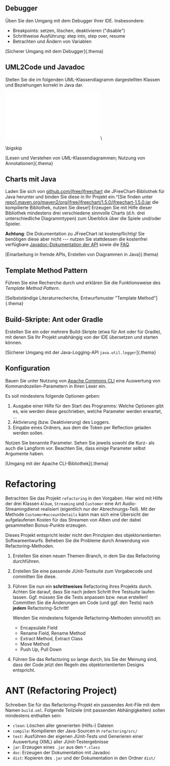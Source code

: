 ## Debugger

Üben Sie den Umgang mit dem Debugger Ihrer IDE. Insbesondere:

*   Breakpoints: setzen, löschen, deaktivieren ("disable")
*   Schrittweise Ausführung: step into, step over, resume
*   Betrachten und Ändern von Variablen

[Sicherer Umgang mit dem Debugger]{.thema}


## UML2Code und Javadoc

Stellen Sie die im folgenden UML-Klassendiagramm dargestellten Klassen und
Beziehungen korrekt in Java dar.

![Abrechnung](figs/abrechnung.pdf)\

\bigskip

[Lesen und Verstehen von UML-Klassendiagrammen; Nutzung von Annotationen]{.thema}


## Charts mit Java

<!-- TODO: Prüfen, ob man den Code einfach so einbinden kann oder ob es Abhängigkeiten gibt, ggf. als JAR bereitstellen! -->
<!-- TODO: URLs entsprechend anpassen -->

Laden Sie sich von [github.com/jfree/jfreechart](https://github.com/jfree/jfreechart)
die JFreeChart-Bibliothek für Java herunter und binden Sie diese in Ihr Projekt
ein.^[Sie finden unter [repo1.maven.org/maven2/org/jfree/jfreechart/1.5.0/jfreechart-1.5.0.jar](https://repo1.maven.org/maven2/org/jfree/jfreechart/1.5.0/jfreechart-1.5.0.jar) die kompilierte Bibliothek, nutzen Sie diese!]
Erzeugen Sie mit Hilfe dieser Bibliothek mindestens drei verschiedene sinnvolle
Charts (d.h. drei unterschiedliche Diagrammtypen) zum Überblick über die Spiele
und/oder Spieler.


**Achtung**: Die Dokumentation zu JFreeChart ist kostenpflichtig! Sie benötigen
diese aber nicht --- nutzen Sie stattdessen die kostenfrei verfügbare
[Javadoc-Dokumentation der API](http://www.jfree.org/jfreechart/api/javadoc/index.html) sowie
die [FAQ](http://www.jfree.org/jfreechart/faq.html).

<!-- XXX
[Erzeugen Sie sich mit den statischen Methoden von `ChartFactory` ein neues
 `JFreeChart`-Objekt und stecken dieses in ein `ChartPanel`, um das Diagramm
 anzuzeigen.]{.hinweis}
Alternativ geht können Sie auch `makeCharts()` nutzen.
TODO ist jetzt `ChartFactory.create*Chart()`?!
-->

[Einarbeitung in fremde APIs, Erstellen von Diagrammen in Java]{.thema}


## Template Method Pattern

Führen Sie eine Recherche durch und erklären Sie die Funktionsweise des
*Template Method Pattern*.

[Selbstständige Literaturrecherche, Entwurfsmuster "Template Method"]{.thema}


## Build-Skripte: Ant oder Gradle

Erstellen Sie ein oder mehrere Build-Skripte (etwa für Ant oder für Gradle), mit denen Sie
Ihr Projekt unabhängig von der IDE übersetzen und starten können.

[Sicherer Umgang mit der Java-Logging-API `java.util.logger`]{.thema}


## Konfiguration

Bauen Sie unter Nutzung von [Apache Commons CLI](https://commons.apache.org/proper/commons-cli/)
eine Auswertung von Kommandozeilen-Parametern in Ihren Lexer ein.

Es soll mindestens folgende Optionen geben:

1.  Ausgabe einer Hilfe für den Start des Programms: Welche Optionen gibt
    es, wie werden diese geschrieben, welche Parameter werden erwartet, ...
2.  Aktivierung (bzw. Deaktivierung) des Loggers.
3.  Eingabe eines Ordners, aus dem die Token per Reflection geladen werden sollen.

Nutzen Sie benannte Parameter. Sehen Sie jeweils sowohl die Kurz- als auch die
Langform vor. Beachten Sie, dass einige Parameter selbst Argumente haben.

[Umgang mit der Apache CLI-Bibliothek]{.thema}


# Refactoring

Betrachten Sie das Projekt `refactoring` in den Vorgaben. Hier wird mit Hilfe der drei
Klassen  `Album`, `Streaming` und `Customer` eine Art Audio-Streamingdienst realisiert
(eigentlich nur der Abrechnungs-Teil). Mit der Methode `Customer#accountDetails` kann
man sich eine Übersicht der aufgelaufenen Kosten für das Streamen von Alben und der
dabei gesammelten Bonus-Punkte erzeugen.

Dieses Projekt entspricht leider nicht den Prinzipien des objektorientierten Softwareentwurfs.
Beheben Sie die Probleme durch Anwendung von Refactoring-Methoden.

1.  Erstellen Sie einen neuen Themen-Branch, in dem Sie das Refactoring durchführen.

2.  Erstellen Sie eine passende JUnit-Testsuite zum Vorgabecode und committen Sie diese.

3.  Führen Sie nun ein **schrittweises** Refactoring ihres Projekts durch. Achten Sie darauf,
    dass Sie nach jedem Schritt Ihre Testsuite laufen lassen. Ggf. müssen Sie die Tests anpassen
    bzw. neue erstellen! Committen Sie die Änderungen am Code (und ggf. den Tests) nach **jedem**
    Refactoring-Schritt!

    Wenden Sie mindestens folgende Refactoring-Methoden sinnvoll(!) an:

    *   Encapsulate Field
    *   Rename Field, Rename Method
    *   Extract Method, Extract Class
    *   Move Method
    *   Push Up, Pull Down

4.  Führen Sie das Refactoring so lange durch, bis Sie der Meinung sind, dass der Code jetzt
    den Regeln des objektorientierten Designs entspricht.


# ANT (Refactoring Project)

Schreiben Sie für das Refactoring-Projekt ein passendes Ant-File mit dem Namen
`build.xml`. Folgende Teilziele (mit passenden Abhängigkeiten) sollen mindestens enthalten
sein:

*   `clean`: Löschen aller generierten (Hilfs-) Dateien
*   `compile`: Kompilieren der Java-Sourcen in `refactoring/src/`
*   `test`: Ausführen der eigenen JUnit-Tests und Generieren einer Auswertung (XML)
    aller JUnit-Testergebnisse
*   `jar`: Erzeugen eines `.jar` aus den `*.class`
*   `doc`: Erzeugen der Dokumentation mit Javadoc
*   `dist`: Kopieren des `.jar` und der Dokumentation in den Ordner `dist/`
